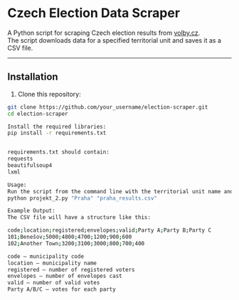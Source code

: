 # Czech Election Data Scraper

A Python script for scraping Czech election results from [volby.cz](https://www.volby.cz/).  
The script downloads data for a specified territorial unit and saves it as a CSV file.

---

## Installation

1. Clone this repository:

```bash
git clone https://github.com/your_username/election-scraper.git
cd election-scraper

Install the required libraries:
pip install -r requirements.txt


requirements.txt should contain:
requests
beautifulsoup4
lxml

Usage:
Run the script from the command line with the territorial unit name and output CSV file
python projekt_2.py "Praha" "praha_results.csv"

Example Output:
The CSV file will have a structure like this:

code;location;registered;envelopes;valid;Party A;Party B;Party C
101;Benešov;5000;4800;4700;1200;900;600
102;Another Town;3200;3100;3000;800;700;400

code – municipality code
location – municipality name
registered – number of registered voters
envelopes – number of envelopes cast
valid – number of valid votes
Party A/B/C – votes for each party
